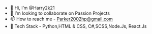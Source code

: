 - 👋 Hi, I’m @Harry2k21
- 💞️ I’m looking to collaborate on Passion Projects
- 📫 How to reach me - Parker2002hp@gmail.com
- 📙 Tech Stack - Python,HTML & CSS, C#,SCSS,Node.Js, React.Js

<!---
Harry2k21/Harry2k21 is a ✨ special ✨ repository because its `README.md` (this file) appears on your GitHub profile.
You can click the Preview link to take a look at your changes.
--->
